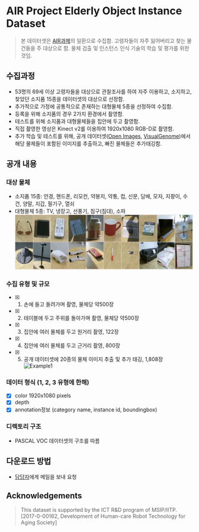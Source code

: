 # AIR Project Elderly Object Instance Dataset
> 본 데이터셋은 [AIR과제](https://ai4robot.github.io/)의 일환으로 수집함.
> 고령자들이 자주 잃어버리고 찾는 물건들을 주 대상으로 함.
> 물체 검출 및 인스턴스 인식 기술의 학습 및 평가를 위한 것임.

## 수집과정
* 53명의 69세 이상 고령자들을 대상으로 관찰조사를 하여 자주 이용하고, 소지하고, 찾았던 소지품 15종을 데이터셋의 대상으로 선정함.
* 추가적으로 가정에 공통적으로 존재하는 대형물체 5종을 선정하여 수집함.
* 등록을 위해 소지품의 경우 2가지 환경에서 촬영함.
* 테스트를 위해 소지품과 대형물체들을 집안에 두고 촬영함.
* 직접 촬영한 영상은 Kinect v2를 이용하여 1920x1080 RGB-D로 촬영함.
* 추가 학습 및 테스트를 위해, 공개 데이터셋([Open Images](https://storage.googleapis.com/openimages/web/index.html), [VisualGenome](https://visualgenome.org/))에서 해당 물체들이 포함된 이미지를 추출하고, 빠진 물체들은 추가태깅함.

## 공개 내용
### 대상 물체
* 소지품 15종: 안경, 핸드폰, 리모컨, 약봉지, 약통, 컵, 신문, 담배, 모자, 지팡이, 수건, 양말, 지갑, 필기구, 열쇠
* 대형물체 5종: TV, 냉장고, 선풍기, 침구(침대), 소파
![Example of instances](image/objects.png) 

### 수집 유형 및 규모
* [x] 1) 손에 들고 돌려가며 촬영, 물체당 약500장
* [x] 2) 테이블에 두고 주위를 돌아가며 촬영, 물체당 약500장
* [x] 3) 집안에 여러 물체를 두고 원거리 촬영, 122장
* [x] 4) 집안에 여러 물체를 두고 근거리 촬영, 800장
* [x] 5) 공개 데이터셋에 20종의 물체 이미지 추출 및 추가 태깅, 1,808장
![Example1](image/case2.png) 

### 데이터 형식 (1, 2, 3 유형에 한해)
* [x] color 1920x1080 pixels
* [x] depth
* [x] annotation정보 (category name, instance id, boundingbox)

### 디렉토리 구조
* PASCAL VOC 데이터셋의 구조를 따름

## 다운로드 방법
* [담당자](yochin@etri.re.kr)에게 메일을 보내 요청

## Acknowledgements
> This dataset is supported by the ICT R&D program of MSIP/IITP. [2017-0-00162, Development of Human-care Robot Technology for Aging Society]
